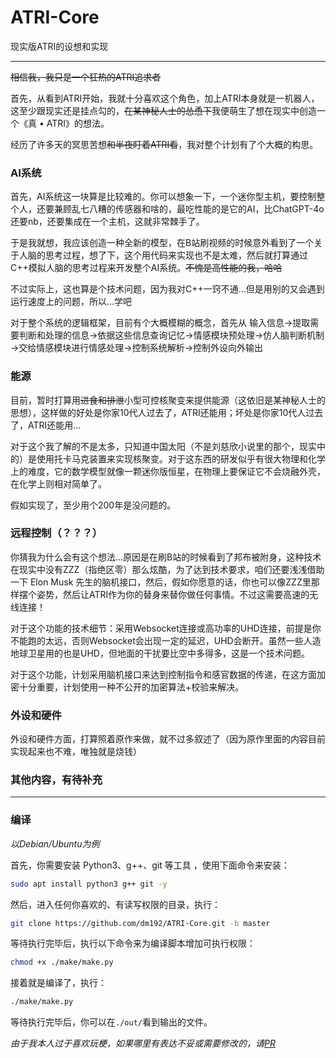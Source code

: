 # ATRI-Core
现实版ATRI的设想和实现

-------------
~~相信我，我只是一个狂热的ATRI追求者~~
 
首先，从看到ATRI开始，我就十分喜欢这个角色，加上ATRI本身就是一机器人，这至少跟现实还是挂点勾的，~~在某神秘人士的怂恿下~~我便萌生了想在现实中创造一个《真 • ATRI》的想法。

经历了许多天的冥思苦想~~和半夜盯着ATRI看~~，我对整个计划有了个大概的构思。
### AI系统
首先，AI系统这一块算是比较难的。你可以想象一下，一个迷你型主机，要控制整个人，还要兼顾乱七八糟的传感器和啥的，最吃性能的是它的AI，比ChatGPT-4o还要nb，还要集成在一个主机，这就非常棘手了。

于是我就想，我应该创造一种全新的模型，在B站刷视频的时候意外看到了一个关于人脑的思考过程，想了下，这个用代码来实现也不是太难，然后就打算通过C++模拟人脑的思考过程来开发整个AI系统。~~不愧是高性能的我，哈哈~~
 
不过实际上，这也算是个技术问题，因为我对C++一窍不通...但是用别的又会遇到运行速度上的问题，所以...学吧

对于整个系统的逻辑框架，目前有个大概模糊的概念，首先从 输入信息→提取需要判断和处理的信息→依据这些信息查询记忆→情感模块预处理→仿人脑判断机制→交给情感模块进行情感处理→控制系统解析→控制外设向外输出

### 能源
目前，暂时打算用~~进食和排泄~~小型可控核聚变来提供能源（这依旧是某神秘人士的思想），这样做的好处是你家10代人过去了，ATRI还能用；坏处是你家10代人过去了，ATRI还能用...

对于这个我了解的不是太多，只知道中国太阳（不是刘慈欣小说里的那个，现实中的）是使用托卡马克装置来实现核聚变。对于这东西的研发似乎有很大物理和化学上的难度，它的数学模型就像一颗迷你版恒星，在物理上要保证它不会烧融外壳，在化学上则相对简单了。

假如实现了，至少用个200年是没问题的。

### 远程控制（？？？）
你猜我为什么会有这个想法...原因是在刷B站的时候看到了邦布被附身，这种技术在现实中没有ZZZ（指绝区零）那么炫酷，为了达到技术要求，咱们还要浅浅借助一下 Elon Musk 先生的脑机接口，然后，假如你愿意的话，你也可以像ZZZ里那样摆个姿势，然后让ATRI作为你的替身来替你做任何事情。不过这需要高速的无线连接！

对于这个功能的技术细节：采用Websocket连接或高功率的UHD连接，前提是你不能跑的太远，否则Websocket会出现一定的延迟，UHD会断开。虽然一些人造地球卫星用的也是UHD，但地面的干扰要比空中多得多，这是一个技术问题。

对于这个功能，计划采用脑机接口来达到控制指令和感官数据的传递，在这方面加密十分重要，计划使用一种不公开的加密算法+校验来解决。

### 外设和硬件
外设和硬件方面，打算照着原作来做，就不过多叙述了（因为原作里面的内容目前实现起来也不难，唯独就是烧钱）

### 其他内容，有待补充

-------------
### 编译
*以Debian/Ubuntu为例*
 
首先，你需要安装 Python3、g++、git 等工具 ，使用下面命令来安装：
```bash
sudo apt install python3 g++ git -y
```
然后，进入任何你喜欢的、有读写权限的目录，执行：
```bash
git clone https://github.com/dm192/ATRI-Core.git -b master
```
等待执行完毕后，执行以下命令来为编译脚本增加可执行权限：
```bash
chmod +x ./make/make.py
```
接着就是编译了，执行：
```bash
./make/make.py
```
等待执行完毕后，你可以在`./out/`看到输出的文件。

*由于我本人过于喜欢玩梗，如果哪里有表达不妥或需要修改的，请[PR]()*
